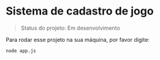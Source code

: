 <h1>Sistema de cadastro de jogo</h1>

>Status do projeto: Em desenvolvimento

Para rodar esse projeto na sua máquina, por favor digite:

```
node app.js
```


